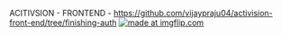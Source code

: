 ACITIVSION - FRONTEND - https://github.com/vijaypraju04/activision-front-end/tree/finishing-auth
<a href="https://imgflip.com/gif/26h2tg"><img src="https://i.imgflip.com/26h2tg.gif" title="made at imgflip.com"/></a>
